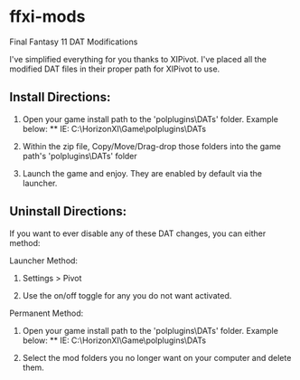 # ffxi-mods
Final Fantasy 11 DAT Modifications

I've simplified everything for you thanks to XIPivot. I've placed all the modified DAT files in their proper path for XIPivot to use.


Install Directions:
--------------------

1. Open your game install path to the 'polplugins\DATs' folder. Example below:
** IE: C:\HorizonXI\Game\polplugins\DATs

2. Within the zip file, Copy/Move/Drag-drop those folders into the game path's 'polplugins\DATs' folder

3. Launch the game and enjoy. They are enabled by default via the launcher.


Uninstall Directions:
----------------------

If you want to ever disable any of these DAT changes, you can either method:

Launcher Method:
1. Settings > Pivot

2. Use the on/off toggle for any you do not want activated.



Permanent Method:
1. Open your game install path to the 'polplugins\DATs' folder. Example below:
** IE: C:\HorizonXI\Game\polplugins\DATs

2. Select the mod folders you no longer want on your computer and delete them.
